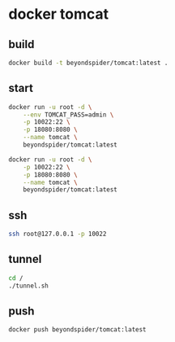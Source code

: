 # docker tomcat

## build
```bash
docker build -t beyondspider/tomcat:latest .
```

## start
```bash
docker run -u root -d \
    --env TOMCAT_PASS=admin \
    -p 10022:22 \
    -p 18080:8080 \
    --name tomcat \
    beyondspider/tomcat:latest

docker run -u root -d \
    -p 10022:22 \
    -p 18080:8080 \
    --name tomcat \
    beyondspider/tomcat:latest
```

## ssh
```bash
ssh root@127.0.0.1 -p 10022
```

## tunnel
```bash
cd /
./tunnel.sh
```

## push
```bash
docker push beyondspider/tomcat:latest
```